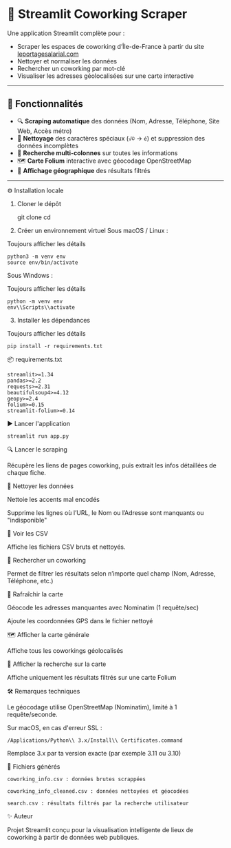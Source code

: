 # 🏢 Streamlit Coworking Scraper

Une application Streamlit complète pour :
- Scraper les espaces de coworking d’Île-de-France à partir du site [leportagesalarial.com](https://www.leportagesalarial.com/coworking/)
- Nettoyer et normaliser les données
- Rechercher un coworking par mot-clé
- Visualiser les adresses géolocalisées sur une carte interactive

---

## 🚀 Fonctionnalités

- 🔍 **Scraping automatique** des données (Nom, Adresse, Téléphone, Site Web, Accès métro)
- 🧹 **Nettoyage** des caractères spéciaux (`√©` → `é`) et suppression des données incomplètes
- 🔎 **Recherche multi-colonnes** sur toutes les informations
- 🗺️ **Carte Folium** interactive avec géocodage OpenStreetMap
- 📍 **Affichage géographique** des résultats filtrés

---

⚙️ Installation locale

1. Cloner le dépôt

    git clone [<url-du-repo>](https://github.com/spearhead4/coworking_map)
    cd <nom-du-dossier>

2. Créer un environnement virtuel
Sous macOS / Linux :

Toujours afficher les détails

    python3 -m venv env
    source env/bin/activate

Sous Windows :

Toujours afficher les détails

    python -m venv env
    env\\Scripts\\activate

3. Installer les dépendances

Toujours afficher les détails

    pip install -r requirements.txt

📦 requirements.txt

    streamlit>=1.34
    pandas>=2.2
    requests>=2.31
    beautifulsoup4>=4.12
    geopy>=2.4
    folium>=0.15
    streamlit-folium>=0.14

▶️ Lancer l'application

    streamlit run app.py

🔍 Lancer le scraping

Récupère les liens de pages coworking, puis extrait les infos détaillées de chaque fiche.

🧹 Nettoyer les données

Nettoie les accents mal encodés

Supprime les lignes où l’URL, le Nom ou l’Adresse sont manquants ou "indisponible"

📄 Voir les CSV

Affiche les fichiers CSV bruts et nettoyés.

🔎 Rechercher un coworking

Permet de filtrer les résultats selon n’importe quel champ (Nom, Adresse, Téléphone, etc.)

🔄 Rafraîchir la carte

Géocode les adresses manquantes avec Nominatim (1 requête/sec)

Ajoute les coordonnées GPS dans le fichier nettoyé

🗺️ Afficher la carte générale

Affiche tous les coworkings géolocalisés

📍 Afficher la recherche sur la carte

Affiche uniquement les résultats filtrés sur une carte Folium

🛠 Remarques techniques

Le géocodage utilise OpenStreetMap (Nominatim), limité à 1 requête/seconde.

Sur macOS, en cas d'erreur SSL :

    /Applications/Python\\ 3.x/Install\\ Certificates.command

Remplace 3.x par ta version exacte (par exemple 3.11 ou 3.10)

📁 Fichiers générés

    coworking_info.csv : données brutes scrappées

    coworking_info_cleaned.csv : données nettoyées et géocodées

    search.csv : résultats filtrés par la recherche utilisateur

✨ Auteur

Projet Streamlit conçu pour la visualisation intelligente de lieux de coworking à partir de données web publiques.